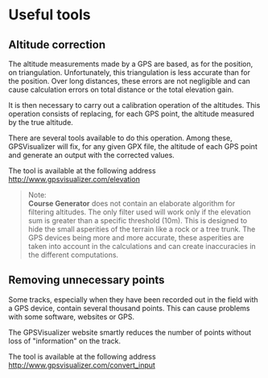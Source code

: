 #  Useful tools

##  Altitude correction

The altitude measurements made by a GPS are based, as for the position, on triangulation. Unfortunately, this triangulation is less accurate than for the position. Over long distances, these errors are not negligible and can cause calculation errors on total distance or the total elevation gain.

It is then necessary to carry out a calibration operation of the altitudes. This operation consists of replacing, for each GPS point, the altitude measured by the true altitude.

There are several tools available to do this operation. Among these, GPSVisualizer will fix, for any given GPX file, the altitude of each GPS point and generate an output with the corrected values.

The tool is available at the following address http://www.gpsvisualizer.com/elevation


> Note:  
> **Course Generator** does not contain an elaborate algorithm for filtering altitudes. The only filter used will work only if the elevation sum is greater than a specific threshold (10m). This is designed to hide the small asperities of the terrain like a rock or a tree trunk. The GPS devices being more and more accurate, these asperities are taken into account in the calculations and can create inaccuracies in the different computations.

## Removing unnecessary points

Some tracks, especially when they have been recorded out in the field with a GPS device, contain several thousand points. This can cause problems with some software, websites or GPS.

The GPSVisualizer website smartly reduces the number of points without loss of "information" on the track.

The tool is available at the following address http://www.gpsvisualizer.com/convert_input
